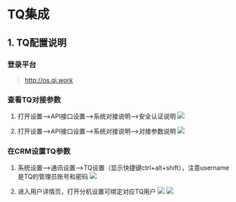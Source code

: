 # TQ集成
## 1. TQ配置说明

### 登录平台
> http://os.qi.work

### 查看TQ对接参数

1. 打开设置-->API接口设置-->系统对接说明-->安全认证说明
![](<https://wbs-qncdn.wisecrm.cn/uploader/20210119/31610399780363095.jpg>)

1. 打开设置-->API接口设置-->系统对接说明-->对接参数说明
![](<https://wbs-qncdn.wisecrm.cn/uploader/20210119/31610408505976393.jpg>)

### 在CRM设置TQ参数

1. 系统设置-->通讯设置-->TQ设置（显示快捷键ctrl+alt+shift），注意username是TQ的管理员账号和密码
![](<https://wbs-qncdn.wisecrm.cn/uploader/20210119/31610416378334041.jpg>)

2. 进入用户详情页，打开分机设置可绑定对应TQ用户
   ![](<https://wbs-qncdn.wisecrm.cn/uploader/20210119/31610424639620595.jpg>)
   ![](<https://wbs-qncdn.wisecrm.cn/uploader/20210119/31610435103510473.jpg>)